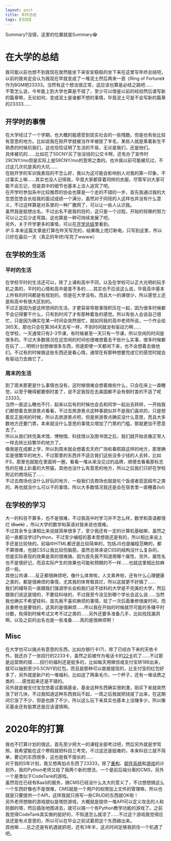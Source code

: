 ```yaml
---
layout: post
title: 年终总结
tags: [总结]
---
```


  Summary?没错，这里的位置就是Summary😂<!--more-->    

# 在大学的总结
  我可能以前也想不到我现在居然能坐下来安安稳稳的坐下来在这里写年终总结吧，以前的我肯定会认为我现在早就变成了一堆泥土然后再来一首《Ring of Fortune》作为BGM吧23333。当然有这个想法很正常，这应该也算是必经之路吧……   
  不管怎么说，今年能上到大学也算是不错了，至少可以借鉴以前的经验然后谱写新的篇章嘛，无论如何，变成泥土是谁都不想的事情，毕竟泥土可是不会写新的篇章的23333……   
## 开学时的事情
  在大学经过了一个学期，也大概的能感受到现实社会的一些残酷，但是也有些比较有意思的地方。比如说我在刚开学就被当作羊被拔了羊毛，某些人就是乘着新生不熟悉的时候坑我们，这也恰恰证明了生活的不易，无论是我们，还是他们。  
  具体被坑的……比如花了50CNY买了张没钱的公交卡啊，还有办了宣传时29CNY/mo但是实际上是59CNY/mo的宽带之类的。也许我以前可能被坑过，不过这几次坑是真的大坑……   
  在刚开学的军训我表现的不怎么好，我以为这可能会影响别人对我的第一印象，不过事实上嘛……其实也没人记得我，毕竟大家都穿着同样的衣服，尽管军训大家可能不会忘记，但是其中的细节也基本上没人追究了吧。   
  在开学时参加系中比较推荐的协会也算是一个走的不错的一步，首先我通过我的大忽悠忽悠会长给我的面试成绩一个满分，虽然对于同班的人这样也并没有什么意义，不过这样算是对系里的一种广撒网了，可以让一些人认识我。   
  虽然我是挺想出名，不过出名不是我的目的，这只是一个过程，开始的轻微的努力可以让之后少走弯路，这也算是一种可持续发展了吧。   
  另外，关于开学更多的事情，可以在[开学总结](/2019/09/20/start.html)里看到。   
  (P.S.本来这篇文章是打算在昨天写完的，结果晚上熄灯断电，只写到这里，所以只好在最后一天（真正的年终)写完了wwww）   
## 在学校的生活
### 平时的生活
  在学校平时的生活还可以，除了上课和高中不同，以及在学校可以正大光明的玩手机之类的，平时的心情和高中是差不多的……其实也不应该这么说，毕竟高中基本上所有的时间都是有规划的，但是在大学没有。而且大一的课很少，所以感觉上还是和高中有很大区别的。    
  不过正是因为是这样悠闲的生活，才更容易导致事情积压在一起，因为很多时候都不会记得要干什么，只有到时间了才有那种着急的感觉。所以有些人会说自己很忙，只是因为确实在某一时间会突然很忙，就如同我的高中老师所说，一个作业给365天，那也只会在第364天去写一样，不到时间就没有驱动力啊……   
  在学校，一天通常只有2-3节课，有时候甚至一天只有一节课，所以空闲的时间是很多的。不过大多数情况在这空闲的时间也很难想着去干些什么实事，很多时候都在玩了……明明计划想做很多东西，但是即使一天都闲下来，也不会想着去做他们。不过有的时候做这些东西还是看心情，通常在有那种想要完成它的感觉时就会有驱动力去做它了。   
### 周末的生活
  到了周末那更是什么事情也没有，这时候很难会想着做些什么，只会在床上一直睡觉，以至于睡得都要倒时差了，说不定我现在去美国都不会有倒时差的不适了呢23333。    
  当然一直这么睡也不行，起来以后有的时候也会去和同学一起出去转转，一开始我们都想着去旅游景点看看，不过去旅游景点这种事貌似并不是我们喜欢的，只是想着反正是闲的时候，所以去旅游景点吧，但是旅游景点确实没什么意思，而且大多数地方还要门票，本来就没什么意思的事情又增加了门票的门槛，那就更加不愿意去了。   
  所以从我们转完美术馆、博物馆、科技馆以及图书馆之后，我们就开始去像正常人一样去转比较繁华的地方了。   
  像我是在成都上学，所以到周末就会想着去天府广场和春熙路这样的地方，那里确实是很繁华的地方，不过那里的东西并不适合我们这些没多少钱的人去转，比如IFS，那里也就能在里面转一圈，看看一堆从来没见过的品牌，顺便去看看那标志性的在楼上趴着的大熊猫，其他也没什么有意思的地方，所以之后我们只好在学校附近的商场玩了……   
  不过去商场也没什么好玩的地方，一般我们去商场也就是吃个饭或者逛逛超市之类的，再也就没什么可以干的事情，所以大多数情况我还是会在宿舍里一直睡着(lol)   
## 在学校的学习
  大一的科目不算多，也不是很难，不过我高中时学习并不怎么样，数学和英语都很烂 ~~(Suck)~~ ，所以大学的数学和英语对我来说也很难。   
  不过其余专业课相比来说就简单很多了，至少我还有一定的计算机基础嘛，虽然之前一直都没学过Python，不过至少编程的基本思想我还是有的，所以相比来说上手还是比较快的。前端中HTML都还是比较简单的，包括JS也是编程范畴的，都不算很难，也就CSS让我比较伤脑筋，虽然总体来说CSS的结构没什么复杂的，但是实际表现的效果是真的很难搞，因为首先我不知道用哪个属性，另外，属性名也不是很好记，而且实际产生的效果也可能和预期的不一样……也就这里相比较麻烦一些。   
  其他公共课……反正都很麻烦吧，像什么体育啦，人文素养啦，还有什么心理健康之类的，都是很麻烦的事情，尤其我的体育极其烂，所以这就更不好搞了……   
  我们的辅导员一直跟我们强调学长会和我们说不挂科的大学是不完美的大学，然后跟我们说这是错的，不要挂科啥的，不过我至今没见到哪个学长会这么说……当然我也确实不希望挂科，首先我不喜欢麻烦的事情，挂了一次后面重修很废时间，而且重修也是要钱的，这真的是很麻烦……所以我在开始的时候就尽可能的多赚平时分数，免得到时候考试又考不过之类的……另外还要多准备几手，比如找找漏洞啊，以及之前的出名也是一些准备……真的是很麻烦啊！   
## Misc
  在大学也可以搞点有意思的东西，比如办银行卡(?)，除了已经办下来的天依卡外，我还办了一张招行的2233卡，虽然之前被作为电话卡的[22卡](/2019/08/05/blilblil.html)坑了……不过那是运营商的错……招行的福利还是挺多的，比如每天用微信或支付宝转188出来，就可以抽到至少0.5CNY的红包，而且是那种可以直接提现的，比支付宝的红包好多了，另外就是新户的一堆福利，比如送了两条毛巾，一个杯子，还有一堆话费之类的……感觉起来还是不错的。   
  另外就是被支付宝忽悠着试着搞基金，基金这种东西确实很刺激，刚买下来就突然涨了好几块，不过我知道这种东西我玩不起，一周之后我就把钱提了出来，在这期间它涨了不少，但是也跌了不少，所以这么玩下来其实也基本上没赚多少，所以像买基金还有股票还是应该谨慎啊。   

# 2020年的打算
  我也不打算计划的很远，首先至少把大一的课程全部考过吧，然后另外就是学驾照，我希望能在这个寒假就把科目三考完，不过这还是挺难的，本来科目三就不简单，要记的东西很多，这也是我不擅长的……   
  对于我的5年计划，我又想再加点东西了23333，除了[重构](/2019/07/01/mabbs.html)、[邮件系统](/2019/07/02/encmail.html)和[游戏](/2019/12/17/game.html)的计划外，我的Python老师又给了我两个新的想法，一个是前后端分离的CMS，另外一个是类似于CodeTank的游戏。   
  虽然现在已经有BaaS的服务，搞CMS已经没什么太大的意义了，不过想想搞这么一个东西好像也不是很难，CMS就是一个用户的权限加上文件的管理嘛，所以也就是只要提供一个API，这样我就只用写一些CRUD的东西就OK啦！   
  另外老师想做的游戏貌似是塔防游戏，大概就是提供一堆API可以定义攻击的人和防御的塔，然后插张地图进去，就可以搞一个有Python教学功能的游戏了。之前我觉得CodeTank其实做的挺好的，不知道怎么就凉了……不过这个游戏我觉得应该还是有点意思的，所以可以在毕业之前试着把这个东西做出来。   
  其他嘛……总之还是有机遇就抓吧，还有3年半，这点时间足够我抓住一个机遇了吧。
  
